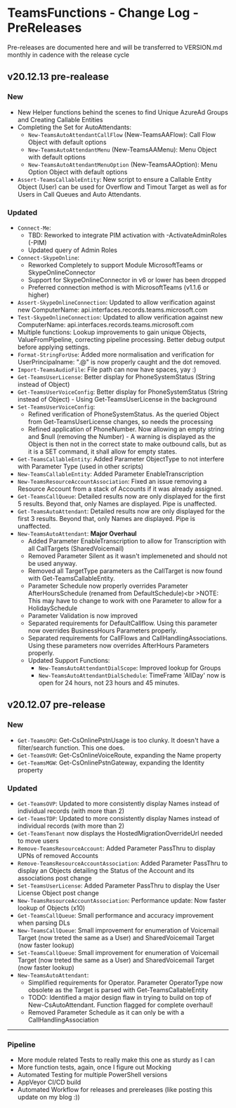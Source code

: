 ﻿# TeamsFunctions - Change Log - PreReleases

Pre-releases are documented here and will be transferred to VERSION.md monthly in cadence with the release cycle

## v20.12.13 pre-realease

### New

- New Helper functions behind the scenes to find Unique AzureAd Groups and Creating Callable Entities
- Completing the Set for AutoAttendants:
  - `New-TeamsAutoAttendantCallFlow` (New-TeamsAAFlow): Call Flow Object with default options
  - `New-TeamsAutoAttendantMenu` (New-TeamsAAMenu): Menu Object with default options
  - `New-TeamsAutoAttendantMenuOption` (New-TeamsAAOption): Menu Option Object with default options
- `Assert-TeamsCallableEntity`: New script to ensure a Callable Entity Object (User) can be used for Overflow and Timout Target as well as for Users in Call Queues and Auto Attendants.

### Updated

- `Connect-Me`:
  - TBD: Reworked to integrate PIM activation with -ActivateAdminRoles (-PIM)
  - Updated query of Admin Roles
- `Connect-SkypeOnline`:
  - Reworked Completely to support Module MicrosoftTeams or SkypeOnlineConnector
  - Support for SkypeOnlineConnector in v6 or lower has been dropped
  - Preferred connection method is with MicrosoftTeams (v1.1.6 or higher)
- `Assert-SkypeOnlineConnection`: Updated to allow verification against new ComputerName: api.interfaces.records.teams.microsoft.com
- `Test-SkypeOnlineConnection`: Updated to allow verification against new ComputerName: api.interfaces.records.teams.microsoft.com
- Multiple functions: Lookup improvements to gain unique Objects, ValueFromPipeline, correcting pipeline processing. Better debug output before applying settings.
- `Format-StringForUse`: Added more normalisation and verification for UserPrincipalname: ".@" is now properly caught and the dot removed.
- `Import-TeamsAudioFile`: File path can now have spaces, yay :)
- `Get-TeamsUserLicense`: Better display for PhoneSystemStatus (String instead of Object)
- `Get-TeamsUserVoiceConfig`: Better display for PhoneSystemStatus (String instead of Object) - Using Get-TeamsUserLicense in the background
- `Set-TeamsUserVoiceConfig`:
  - Refined verification of PhoneSystemStatus. As the queried Object from Get-TeamsUserLicense changes, so needs the processing
  - Refined application of PhoneNumber. Now allowing an empty string and $null (removing the Number) - A warning is displayed as the Object is then not in the correct state to make outbound calls, but as it is a SET command, it shall allow for empty states.
- `Get-TeamsCallableEntity`: Added Parameter ObjectType to not interfere with Parameter Type (used in other scripts)
- `New-TeamsCallableEntity`: Added Parameter EnableTranscription
- `New-TeamsResourceAccountAssociation`: Fixed an issue removing a Resource Account from a stack of Accounts if it was already assigned.
- `Get-TeamsCallQueue`: Detailed results now are only displayed for the first 5 results. Beyond that, only Names are displayed. Pipe is unaffected.
- `Get-TeamsAutoAttendant`: Detailed results now are only displayed for the first 3 results. Beyond that, only Names are displayed. Pipe is unaffected.
- `New-TeamsAutoAttendant`: **Major Overhaul**
  - Added Parameter EnableTranscription to allow for Transcription with all CallTargets (SharedVoicemail)
  - Removed Parameter Silent as it wasn't implemeneted and should not be used anyway.
  - Removed all TargetType parameters as the CallTarget is now found with Get-TeamsCallableEntity.
  - Parameter Schedule now properly overrides Parameter AfterHoursSchedule (renamed from DefaultSchedule)<br \>NOTE: This may have to change to work with one Parameter to allow for a HolidaySchedule
  - Parameter Validation is now improved
  - Separated requirements for DefaultCallflow. Using this parameter now overrides BusinessHours Parameters properly.
  - Separated requirements for CallFlows and CallHandlingAssociations. Using these parameters now overrides AfterHours Parameters properly.
  - Updated Support Functions:
    - `New-TeamsAutoAttendantDialScope`: Improved lookup for Groups
    - `New-TeamsAutoAttendantDialSchedule`: TimeFrame 'AllDay' now is open for 24 hours, not 23 hours and 45 minutes.

## v20.12.07 pre-release

### New

- `Get-TeamsOPU`: Get-CsOnlinePstnUsage is too clunky. It doesn't have a filter/search function. This one does.
- `Get-TeamsOVR`: Get-CsOnlineVoiceRoute, expanding the Name property
- `Get-TeamsMGW`: Get-CsOnlinePstnGateway, expanding the Identity property

### Updated

- `Get-TeamsOVP`: Updated to more consistently display Names instead of individual records (with more than 2)
- `Get-TeamsTDP`: Updated to more consistently display Names instead of individual records (with more than 2)
- `Get-TeamsTenant` now displays the HostedMigrationOverrideUrl needed to move users
- `Remove-TeamsResourceAccount`: Added Parameter PassThru to display UPNs of removed Accounts
- `Remove-TeamsResourceAccountAssociation`: Added Parameter PassThru to display an Objects detailing the Status of the Account and its associations post change
- `Set-TeamsUserLicense`: Added Parameter PassThru to display the User License Object post change
- `New-TeamsResourceAccountAssociation`: Performance update: Now faster lookup of Objects (x10)
- `Get-TeamsCallQueue`: Small performance and accuracy improvement when parsing DLs
- `New-TeamsCallQueue`: Small improvement for enumeration of Voicemail Target (now treted the same as a User) and SharedVoicemail Target (now faster lookup)
- `Set-TeamsCallQueue`: Small improvement for enumeration of Voicemail Target (now treted the same as a User) and SharedVoicemail Target (now faster lookup)
- `New-TeamsAutoAttendant`:
  - Simplified requirements for Operator. Parameter OperatorType now obsolete as the Target is parsed with Get-TeamsCallableEntity
  - TODO: Identified a major design flaw in trying to build on top of New-CsAutoAttendant. Function flagged for complete overhaul!
  - Removed Parameter Schedule as it can only be with a CallHandlingAssociation

---------------------------------------------

### Pipeline

- More module related Tests to really make this one as sturdy as I can
- More function tests, again, once I figure out Mocking
- Automated Testing for multiple PowerShell versions
- AppVeyor CI/CD build
- Automated Workflow for releases and prereleases (like posting this update on my blog :))
